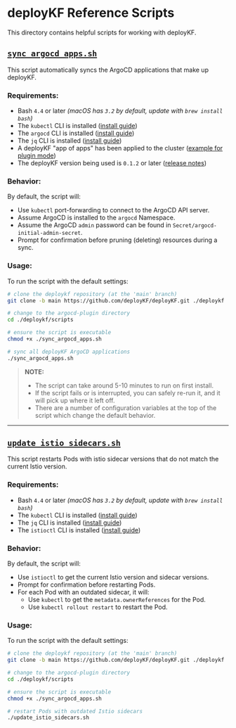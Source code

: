 # deployKF Reference Scripts

This directory contains helpful scripts for working with deployKF.

## [`sync_argocd_apps.sh`](./sync_argocd_apps.sh)

This script automatically syncs the ArgoCD applications that make up deployKF.

### Requirements:

- Bash `4.4` or later _(macOS has `3.2` by default, update with `brew install bash`)_
- The `kubectl` CLI is installed ([install guide](https://kubernetes.io/docs/tasks/tools/install-kubectl/))
- The `argocd` CLI is installed ([install guide](https://argo-cd.readthedocs.io/en/stable/cli_installation/))
- The `jq` CLI is installed ([install guide](https://stedolan.github.io/jq/download/))
- A deployKF "app of apps" has been applied to the cluster ([example for plugin mode](../argocd-plugin/README.md#plugin-usage))
- The deployKF version being used is `0.1.2` or later ([release notes](https://www.deploykf.org/releases/changelog-deploykf/))

### Behavior:

By default, the script will:

- Use `kubectl` port-forwarding to connect to the ArgoCD API server.
- Assume ArgoCD is installed to the `argocd` Namespace.
- Assume the ArgoCD `admin` password can be found in `Secret/argocd-initial-admin-secret`.
- Prompt for confirmation before pruning (deleting) resources during a sync.

### Usage:

To run the script with the default settings:

```bash
# clone the deploykf repository (at the 'main' branch)
git clone -b main https://github.com/deployKF/deployKF.git ./deploykf

# change to the argocd-plugin directory
cd ./deploykf/scripts

# ensure the script is executable
chmod +x ./sync_argocd_apps.sh

# sync all deployKF ArgoCD applications
./sync_argocd_apps.sh
```

> __NOTE:__
>
> - The script can take around 5-10 minutes to run on first install.
> - If the script fails or is interrupted, you can safely re-run it, and it will pick up where it left off.
> - There are a number of configuration variables at the top of the script which change the default behavior.

---

## [`update_istio_sidecars.sh`](./update_istio_sidecars.sh)

This script restarts Pods with istio sidecar versions that do not match the current Istio version.

### Requirements:

- Bash `4.4` or later _(macOS has `3.2` by default, update with `brew install bash`)_
- The `kubectl` CLI is installed ([install guide](https://kubernetes.io/docs/tasks/tools/install-kubectl/))
- The `jq` CLI is installed ([install guide](https://stedolan.github.io/jq/download/))
- The `istioctl` CLI is installed ([install guide](https://istio.io/latest/docs/ops/diagnostic-tools/istioctl/))

### Behavior:

By default, the script will:

- Use `istioctl` to get the current Istio version and sidecar versions.
- Prompt for confirmation before restarting Pods.
- For each Pod with an outdated sidecar, it will:
  - Use `kubectl` to get the `metadata.ownerReferences` for the Pod.
  - Use `kubectl rollout restart` to restart the Pod.

### Usage:

To run the script with the default settings:

```bash
# clone the deploykf repository (at the 'main' branch)
git clone -b main https://github.com/deployKF/deployKF.git ./deploykf

# change to the argocd-plugin directory
cd ./deploykf/scripts

# ensure the script is executable
chmod +x ./sync_argocd_apps.sh

# restart Pods with outdated Istio sidecars
./update_istio_sidecars.sh
```
